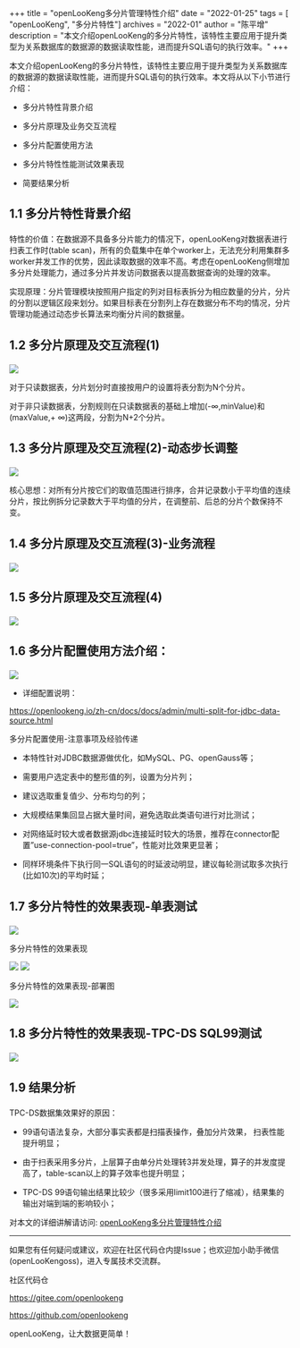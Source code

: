 +++ 
title = "openLooKeng多分片管理特性介绍"
date = "2022-01-25"
tags = [ "openLooKeng", "多分片特性"]
archives = "2022-01"
author = "陈平增"
description = "本文介绍openLooKeng的多分片特性，该特性主要应用于提升类型为关系数据库的数据源的数据读取性能，进而提升SQL语句的执行效率。"
+++



本文介绍openLooKeng的多分片特性，该特性主要应用于提升类型为关系数据库的数据源的数据读取性能，进而提升SQL语句的执行效率。本文将从以下小节进行介绍：

- 多分片特性背景介绍

- 多分片原理及业务交互流程

- 多分片配置使用方法

- 多分片特性性能测试效果表现

- 简要结果分析

## <p align="left">1.1 多分片特性背景介绍</p>

特性的价值：在数据源不具备多分片能力的情况下，openLooKeng对数据表进行扫表工作时(table scan)，所有的负载集中在单个worker上，无法充分利用集群多worker并发工作的优势，因此读取数据的效率不高。考虑在openLooKeng侧增加多分片处理能力，通过多分片并发访问数据表以提高数据查询的处理的效率。

实现原理：分片管理模块按照用户指定的列对目标表拆分为相应数量的分片，分片的分割以逻辑区段来划分。如果目标表在分割列上存在数据分布不均的情况，分片管理功能通过动态步长算法来均衡分片间的数据量。

## <p align="left">1.2 多分片原理及交互流程(1)</p>

<img src='/zh-cn/blog/20220125/df-01.jpg' />

对于只读数据表，分片划分时直接按用户的设置将表分割为N个分片。

对于非只读数据表，分割规则在只读数据表的基础上增加(-∞,minValue)和(maxValue,+ ∞)这两段，分割为N+2个分片。

## <p align="left">1.3	多分片原理及交互流程(2)-动态步长调整</p>

<img src='/zh-cn/blog/20220125/df-02.jpg' />

核心思想：对所有分片按它们的取值范围进行排序，合并记录数小于平均值的连续分片，按比例拆分记录数大于平均值的分片，在调整前、后总的分片个数保持不变。

## <p align="left">1.4 多分片原理及交互流程(3)-业务流程</p>

<img src='/zh-cn/blog/20220125/df-03.jpg' />

## <p align="left">1.5	多分片原理及交互流程(4)</p>

<img src='/zh-cn/blog/20220125/df-04.jpg' />

## <p align="left">1.6	多分片配置使用方法介绍：</p>

<img src='/zh-cn/blog/20220125/df-05.jpg' />

- 详细配置说明：

<https://openlookeng.io/zh-cn/docs/docs/admin/multi-split-for-jdbc-data-source.html>

多分片配置使用-注意事项及经验传递

- 本特性针对JDBC数据源做优化，如MySQL、PG、openGauss等；

- 需要用户选定表中的整形值的列，设置为分片列；

- 建议选取重复值少、分布均匀的列；

- 大规模结果集回显占据大量时间，避免选取此类语句进行对比测试；

- 对网络延时较大或者数据源jdbc连接延时较大的场景，推荐在connector配置”use-connection-pool=true”，性能对比效果更显著；

- 同样环境条件下执行同一SQL语句的时延波动明显，建议每轮测试取多次执行(比如10次)的平均时延；

## <p align="left">1.7	多分片特性的效果表现-单表测试</p>

<img src='/zh-cn/blog/20220125/df-06.jpg' />

多分片特性的效果表现

<img src='/zh-cn/blog/20220125/df-07.jpg' />

<img src='/zh-cn/blog/20220125/df-08.jpg' />

多分片特性的效果表现-部署图

<img src='/zh-cn/blog/20220125/df-09.jpg' />

## <p align="left">1.8	多分片特性的效果表现-TPC-DS SQL99测试</p>

<img src='/zh-cn/blog/20220125/df-10.jpg' />

## <p align="left">1.9	结果分析</p>

TPC-DS数据集效果好的原因：

- 99语句语法复杂，大部分事实表都是扫描表操作，叠加分片效果， 扫表性能提升明显；

- 由于扫表采用多分片，上层算子由单分片处理转3并发处理，算子的并发度提高了，table-scan以上的算子效率也提升明显；

- TPC-DS 99语句输出结果比较少（很多采用limit100进行了缩减），结果集的输出对端到端的影响较小；

对本文的详细讲解请访问: [openLooKeng多分片管理特性介绍](https://www.bilibili.com/video/BV1GL411n7hY?from=search&seid=7577377184229655104&spm_id_from=333.337.0.0)


---

如果您有任何疑问或建议，欢迎在社区代码仓内提Issue；也欢迎加小助手微信(openLooKengoss)，进入专属技术交流群。

社区代码仓 

<https://gitee.com/openlookeng>

<https://github.com/openlookeng>


openLooKeng，让大数据更简单！